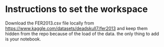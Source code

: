 # Instructions to set the workspace
Download the FER2013.csv file locally from https://www.kaggle.com/datasets/deadskull7/fer2013
and keep them hidden from the repo because of the load of the data.
the only thing to add is your notebook.